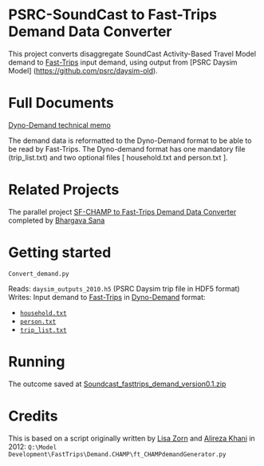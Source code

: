 # PSRC-SoundCast to Fast-Trips Demand Data Converter
This project converts disaggregate SoundCast Activity-Based Travel Model demand to [Fast-Trips](https://github.com/MetropolitanTransportationCommission/fast-trips) input demand, using output from [PSRC Daysim Model] (https://github.com/psrc/daysim-old). 

# Full Documents
[Dyno-Demand technical memo](https://github.com/osplanning-data-standards/dyno-demand)

The demand data is reformatted to the Dyno-Demand format to be able to be read by Fast-Trips. 
The Dyno-demand format has one mandatory file (trip_list.txt) and two optional files [ household.txt and person.txt ].

# Related Projects
The parallel project [SF-CHAMP to Fast-Trips Demand Data Converter](https://github.com/sfcta/fast-trips_demand_converter) completed by [Bhargava Sana](https://github.com/bhargavasana) 

# Getting started

`Convert_demand.py`

Reads:     `daysim_outputs_2010.h5` (PSRC Daysim trip file in HDF5 format)  
Writes:    Input demand to [Fast-Trips](https://github.com/MetropolitanTransportationCommission/fast-trips) in [Dyno-Demand](https://github.com/osplanning-data-standards/dyno-demand) format:  
 - [`household.txt`](https://github.com/osplanning-data-standards/dyno-demand/blob/master/files/household.md)
 - [`person.txt`](https://github.com/osplanning-data-standards/dyno-demand/blob/master/files/person.md)
 - [`trip_list.txt`](https://github.com/osplanning-data-standards/dyno-demand/blob/master/files/trip_list.md) 

# Running 
The outcome saved at [Soundcast_fasttrips_demand_version0.1.zip](https://app.box.com/files/0/f/6528666953/1/f_53135430525)

# Credits
This is based on a script originally written by [Lisa Zorn](https://github.com/lmz) and [Alireza Khani](https://github.com/akhani) in 2012:
`Q:\Model Development\FastTrips\Demand.CHAMP\ft_CHAMPdemandGenerator.py`


